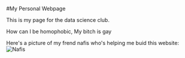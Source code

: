 #My Personal Webpage

This is my page for the data science club. 

How can I be homophobic, My bitch is gay

Here's a picture of my frend nafis who's helping me buid this website: 
![Nafis](https://www.google.com/search?q=funny+chimpanzee&oq=funny+chimp&aqs=chrome.0.0i512j69i57j0i512l7j0i10i512.2824j1j9&sourceid=chrome&ie=UTF-8#imgrc=a8qiUSO_3nw1WM)
